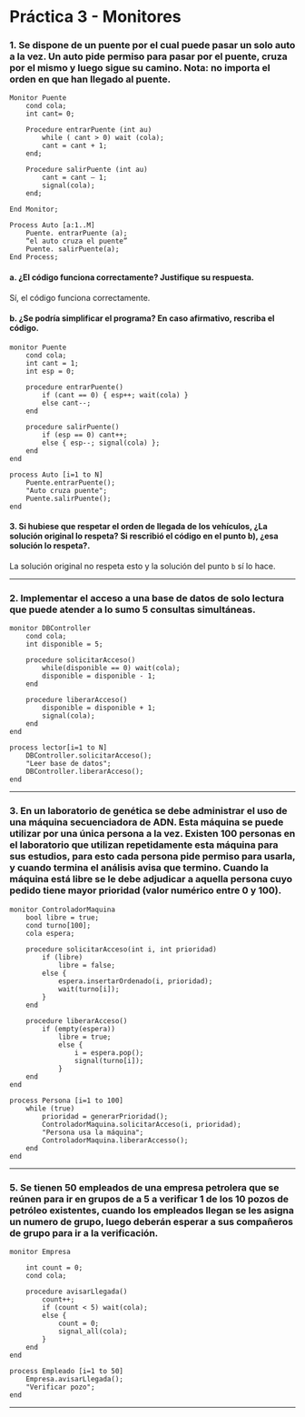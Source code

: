 # Práctica 3 - Monitores

### 1. Se dispone de un puente por el cual puede pasar un solo auto a la vez. Un auto pide permiso para pasar por el puente, cruza por el mismo y luego sigue su camino. Nota: no importa el orden en que han llegado al puente.  

```
Monitor Puente
    cond cola;
    int cant= 0;

    Procedure entrarPuente (int au)
        while ( cant > 0) wait (cola);
        cant = cant + 1;
    end;

    Procedure salirPuente (int au)
        cant = cant – 1;
        signal(cola);
    end;

End Monitor;

Process Auto [a:1..M]
    Puente. entrarPuente (a);
    “el auto cruza el puente”
    Puente. salirPuente(a);
End Process;
```

#### a. ¿El código funciona correctamente? Justifique su respuesta.

Sí, el código funciona correctamente.

#### b. ¿Se podría simplificar el programa? En caso afirmativo, rescriba el código.

```
monitor Puente
    cond cola;
    int cant = 1;
    int esp = 0;

    procedure entrarPuente()
        if (cant == 0) { esp++; wait(cola) }
        else cant--;
    end

    procedure salirPuente()
        if (esp == 0) cant++;
        else { esp--; signal(cola) };
    end
end

process Auto [i=1 to N]
    Puente.entrarPuente();
    "Auto cruza puente";
    Puente.salirPuente();
end
```

#### 3. Si hubiese que respetar el orden de llegada de los vehículos, ¿La solución original lo respeta? Si rescribió el código en el punto b), ¿esa solución lo respeta?.

La solución original no respeta esto y la solución del punto `b` sí lo hace.

---

### 2. Implementar el acceso a una base de datos de solo lectura que puede atender a lo sumo 5 consultas simultáneas.

```
monitor DBController
    cond cola;
    int disponible = 5;
    
    procedure solicitarAcceso()
        while(disponible == 0) wait(cola);
        disponible = disponible - 1;
    end

    procedure liberarAcceso()
        disponible = disponible + 1;
        signal(cola);
    end
end

process lector[i=1 to N]
    DBController.solicitarAcceso();
    "Leer base de datos";
    DBController.liberarAcceso();
end
```

---

### 3. En un laboratorio de genética se debe administrar el uso de una máquina secuenciadora de ADN. Esta máquina se puede utilizar por una única persona a la vez. Existen 100 personas en el laboratorio que utilizan repetidamente esta máquina para sus estudios, para esto cada persona pide permiso para usarla, y cuando termina el análisis avisa que termino. Cuando la máquina está libre se le debe adjudicar a aquella persona cuyo pedido tiene mayor prioridad (valor numérico entre 0 y 100).

```
monitor ControladorMaquina
    bool libre = true;
    cond turno[100];
    cola espera;

    procedure solicitarAcceso(int i, int prioridad)
        if (libre) 
            libre = false;
        else {
            espera.insertarOrdenado(i, prioridad);  
            wait(turno[i]);
        }
    end

    procedure liberarAcceso()
        if (empty(espera))
            libre = true;
            else {
                i = espera.pop();
                signal(turno[i]);
            }
    end
end

process Persona [i=1 to 100]
    while (true)
        prioridad = generarPrioridad();
        ControladorMaquina.solicitarAcceso(i, prioridad);
        "Persona usa la máquina";
        ControladorMaquina.liberarAccesso();
    end
end
```

---

### 5. Se tienen 50 empleados de una empresa petrolera que se reúnen para ir en grupos de a 5 a verificar 1 de los 10 pozos de petróleo existentes, cuando los empleados llegan se les asigna un numero de grupo, luego deberán esperar a sus compañeros de grupo para ir a la verificación.

```
monitor Empresa
    
    int count = 0;
    cond cola;

    procedure avisarLlegada()
        count++;
        if (count < 5) wait(cola);
        else {
            count = 0;
            signal_all(cola);
        }
    end
end
        
process Empleado [i=1 to 50]
    Empresa.avisarLlegada();
    "Verificar pozo";
end
```

---
